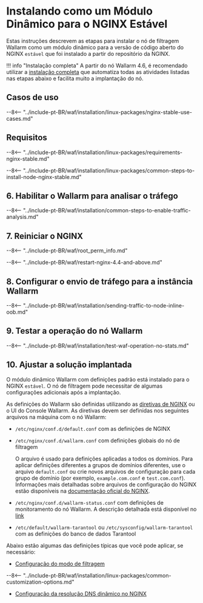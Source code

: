 [img-wl-console-users]:             ../../images/check-user-no-2fa.png
[wallarm-status-instr]:             ../../admin-en/configure-statistics-service.md
[memory-instr]:                     ../../admin-en/configuration-guides/allocate-resources-for-node.md
[waf-directives-instr]:             ../../admin-en/configure-parameters-en.md
[ptrav-attack-docs]:                ../../attacks-vulns-list.md#path-traversal
[attacks-in-ui-image]:           ../../images/admin-guides/test-attacks-quickstart.png
[waf-mode-instr]:                   ../../admin-en/configure-wallarm-mode.md
[logging-instr]:                    ../../admin-en/configure-logging.md
[proxy-balancer-instr]:             ../../admin-en/using-proxy-or-balancer-en.md
[process-time-limit-instr]:         ../../admin-en/configure-parameters-en.md#wallarm_process_time_limit
[configure-selinux-instr]:          ../../admin-en/configure-selinux.md
[configure-proxy-balancer-instr]:   ../../admin-en/configuration-guides/access-to-wallarm-api-via-proxy.md
[update-instr]:                     ../../updating-migrating/nginx-modules.md
[install-postanalytics-docs]:        ../../../admin-en/installation-postanalytics-en/
[dynamic-dns-resolution-nginx]:     ../../admin-en/configure-dynamic-dns-resolution-nginx.md
[waf-mode-recommendations]:          ../../about-wallarm/deployment-best-practices.md#follow-recommended-onboarding-steps
[ip-lists-docs]:                    ../../user-guides/ip-lists/overview.md
[versioning-policy]:                ../../updating-migrating/versioning-policy.md#version-list
[install-postanalytics-instr]:      ../../admin-en/installation-postanalytics-en.md
[waf-installation-instr-latest]:     /installation/nginx/dynamic-module/
[img-node-with-several-instances]:  ../../images/user-guides/nodes/wallarm-node-with-two-instances.png
[img-create-wallarm-node]:      ../../images/user-guides/nodes/create-cloud-node.png
[nginx-custom]:                 ../custom/custom-nginx-version.md
[node-token]:                       ../../quickstart/getting-started.md#deploy-the-wallarm-filtering-node
[api-token]:                        ../../user-guides/settings/api-tokens.md
[wallarm-token-types]:              ../../user-guides/nodes/nodes.md#api-and-node-tokens-for-node-creation
[platform]:                         ../../installation/supported-deployment-options.md
[inline-docs]:                      ../inline/overview.md
[oob-docs]:                         ../oob/overview.md
[oob-advantages-limitations]:       ../oob/overview.md#advantages-and-limitations
[web-server-mirroring-examples]:    ../oob/web-server-mirroring/overview.md#examples-of-web-server-configuration-for-traffic-mirroring
[img-grouped-nodes]:                ../../images/user-guides/nodes/grouped-nodes.png

# Instalando como um Módulo Dinâmico para o NGINX Estável

Estas instruções descrevem as etapas para instalar o nó de filtragem Wallarm como um módulo dinâmico para a versão de código aberto do NGINX `estável` que foi instalado a partir do repositório da NGINX.

!!! info "Instalação completa"
    A partir do nó Wallarm 4.6, é recomendado utilizar a [instalação completa](all-in-one.md) que automatiza todas as atividades listadas nas etapas abaixo e facilita muito a implantação do nó.

## Casos de uso

--8<-- "../include-pt-BR/waf/installation/linux-packages/nginx-stable-use-cases.md"

## Requisitos

--8<-- "../include-pt-BR/waf/installation/linux-packages/requirements-nginx-stable.md"

--8<-- "../include-pt-BR/waf/installation/linux-packages/common-steps-to-install-node-nginx-stable.md"

## 6. Habilitar o Wallarm para analisar o tráfego

--8<-- "../include-pt-BR/waf/installation/common-steps-to-enable-traffic-analysis.md"

## 7. Reiniciar o NGINX

--8<-- "../include-pt-BR/waf/root_perm_info.md"

--8<-- "../include-pt-BR/waf/restart-nginx-4.4-and-above.md"

## 8. Configurar o envio de tráfego para a instância Wallarm

--8<-- "../include-pt-BR/waf/installation/sending-traffic-to-node-inline-oob.md"

## 9. Testar a operação do nó Wallarm

--8<-- "../include-pt-BR/waf/installation/test-waf-operation-no-stats.md"

## 10. Ajustar a solução implantada

O módulo dinâmico Wallarm com definições padrão está instalado para o NGINX `estável`. O nó de filtragem pode necessitar de algumas configurações adicionais após a implantação.

As definições do Wallarm são definidas utilizando as [diretivas de NGINX](../../admin-en/configure-parameters-en.md) ou o UI do Console Wallarm. As diretivas devem ser definidas nos seguintes arquivos na máquina com o nó Wallarm:

* `/etc/nginx/conf.d/default.conf` com as definições de NGINX
* `/etc/nginx/conf.d/wallarm.conf` com definições globais do nó de filtragem

    O arquivo é usado para definições aplicadas a todos os domínios. Para aplicar definições diferentes a grupos de domínios diferentes, use o arquivo `default.conf` ou crie novos arquivos de configuração para cada grupo de domínio (por exemplo, `example.com.conf` e `test.com.conf`). Informações mais detalhadas sobre arquivos de configuração do NGINX estão disponíveis na [documentação oficial do NGINX](https://nginx.org/en/docs/beginners_guide.html).
* `/etc/nginx/conf.d/wallarm-status.conf` com definições de monitoramento do nó Wallarm. A descrição detalhada está disponível no [link][wallarm-status-instr]
* `/etc/default/wallarm-tarantool` ou `/etc/sysconfig/wallarm-tarantool` com as definições do banco de dados Tarantool

Abaixo estão algumas das definições típicas que você pode aplicar, se necessário:

* [Configuração do modo de filtragem][waf-mode-instr]

--8<-- "../include-pt-BR/waf/installation/linux-packages/common-customization-options.md"

* [Configuração da resolução DNS dinâmico no NGINX][dynamic-dns-resolution-nginx]
